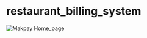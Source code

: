 # restaurant_billing_system

<img align="center" alt="Makpay Home_page" width="auto" height="auto" src="https://vklbphwmappliaigbxsc.supabase.co/storage/v1/object/sign/projects/RMS%20.jpg?token=eyJhbGciOiJIUzI1NiIsInR5cCI6IkpXVCJ9.eyJ1cmwiOiJwcm9qZWN0cy9STVMgLmpwZyIsImlhdCI6MTY2NjU1Mjk3MiwiZXhwIjoxOTgxOTEyOTcyfQ.KofoA_okazV4Ao_CO7eMftKEb-dtft2Hjv0di2RS67A" />

